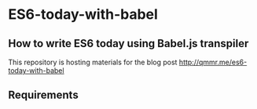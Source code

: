 # ES6-today-with-babel

## How to write ES6 today using Babel.js transpiler

This repository is hosting materials for the blog post
http://qmmr.me/es6-today-with-babel

## Requirements

